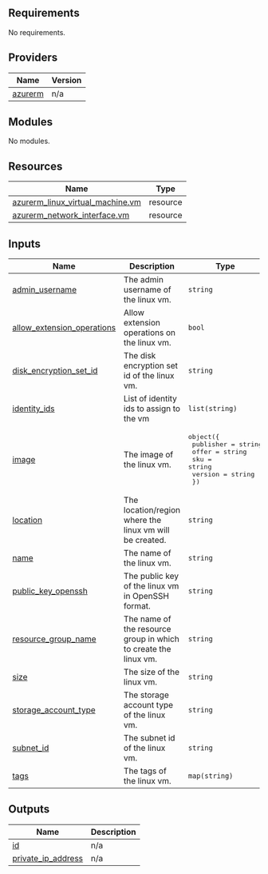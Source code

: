 <!-- BEGIN_TF_DOCS -->
## Requirements

No requirements.

## Providers

| Name | Version |
|------|---------|
| <a name="provider_azurerm"></a> [azurerm](#provider\_azurerm) | n/a |

## Modules

No modules.

## Resources

| Name | Type |
|------|------|
| [azurerm_linux_virtual_machine.vm](https://registry.terraform.io/providers/hashicorp/azurerm/latest/docs/resources/linux_virtual_machine) | resource |
| [azurerm_network_interface.vm](https://registry.terraform.io/providers/hashicorp/azurerm/latest/docs/resources/network_interface) | resource |

## Inputs

| Name | Description | Type | Default | Required |
|------|-------------|------|---------|:--------:|
| <a name="input_admin_username"></a> [admin\_username](#input\_admin\_username) | The admin username of the linux vm. | `string` | n/a | yes |
| <a name="input_allow_extension_operations"></a> [allow\_extension\_operations](#input\_allow\_extension\_operations) | Allow extension operations on the linux vm. | `bool` | `false` | no |
| <a name="input_disk_encryption_set_id"></a> [disk\_encryption\_set\_id](#input\_disk\_encryption\_set\_id) | The disk encryption set id of the linux vm. | `string` | n/a | yes |
| <a name="input_identity_ids"></a> [identity\_ids](#input\_identity\_ids) | List of identity ids to assign to the vm | `list(string)` | n/a | yes |
| <a name="input_image"></a> [image](#input\_image) | The image of the linux vm. | <pre>object({<br>    publisher = string<br>    offer     = string<br>    sku       = string<br>    version   = string<br>  })</pre> | n/a | yes |
| <a name="input_location"></a> [location](#input\_location) | The location/region where the linux vm will be created. | `string` | n/a | yes |
| <a name="input_name"></a> [name](#input\_name) | The name of the linux vm. | `string` | n/a | yes |
| <a name="input_public_key_openssh"></a> [public\_key\_openssh](#input\_public\_key\_openssh) | The public key of the linux vm in OpenSSH format. | `string` | n/a | yes |
| <a name="input_resource_group_name"></a> [resource\_group\_name](#input\_resource\_group\_name) | The name of the resource group in which to create the linux vm. | `string` | n/a | yes |
| <a name="input_size"></a> [size](#input\_size) | The size of the linux vm. | `string` | n/a | yes |
| <a name="input_storage_account_type"></a> [storage\_account\_type](#input\_storage\_account\_type) | The storage account type of the linux vm. | `string` | `"Standard_LRS"` | no |
| <a name="input_subnet_id"></a> [subnet\_id](#input\_subnet\_id) | The subnet id of the linux vm. | `string` | n/a | yes |
| <a name="input_tags"></a> [tags](#input\_tags) | The tags of the linux vm. | `map(string)` | n/a | yes |

## Outputs

| Name | Description |
|------|-------------|
| <a name="output_id"></a> [id](#output\_id) | n/a |
| <a name="output_private_ip_address"></a> [private\_ip\_address](#output\_private\_ip\_address) | n/a |
<!-- END_TF_DOCS -->